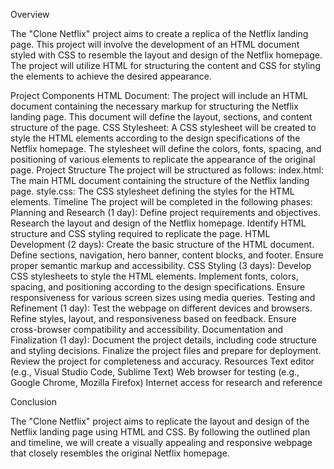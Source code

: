 Overview 

The "Clone Netflix" project aims to create a replica of the Netflix landing page. 
This project will involve the development of an HTML document styled with CSS 
to resemble the layout and design of the Netflix homepage. The project will 
utilize HTML for structuring the content and CSS for styling the elements to 
achieve the desired appearance. 

Project Components 
HTML Document: The project will include an HTML document containing the 
necessary markup for structuring the Netflix landing page. This document will 
define the layout, sections, and content structure of the page. 
CSS Stylesheet: A CSS stylesheet will be created to style the HTML elements 
according to the design specifications of the Netflix homepage. The stylesheet 
will define the colors, fonts, spacing, and positioning of various elements to 
replicate the appearance of the original page. 
Project Structure 
The project will be structured as follows: 
index.html: The main HTML document containing the structure of the Netflix 
landing page. 
style.css: The CSS stylesheet defining the styles for the HTML elements. 
Timeline 
The project will be completed in the following phases: 
Planning and Research (1 day): 
Define project requirements and objectives. 
Research the layout and design of the Netflix homepage. 
Identify HTML structure and CSS styling required to replicate the page. 
HTML Development (2 days): 
Create the basic structure of the HTML document. 
Define sections, navigation, hero banner, content blocks, and footer. 
Ensure proper semantic markup and accessibility. 
CSS Styling (3 days): 
Develop CSS stylesheets to style the HTML elements. 
Implement fonts, colors, spacing, and positioning according to the design 
specifications. 
Ensure responsiveness for various screen sizes using media queries. 
Testing and Refinement (1 day): 
Test the webpage on different devices and browsers. 
Refine styles, layout, and responsiveness based on feedback. 
Ensure cross-browser compatibility and accessibility. 
Documentation and Finalization (1 day): 
Document the project details, including code structure and styling decisions. 
Finalize the project files and prepare for deployment. 
Review the project for completeness and accuracy. 
Resources 
Text editor (e.g., Visual Studio Code, Sublime Text) 
Web browser for testing (e.g., Google Chrome, Mozilla Firefox) 
Internet access for research and reference 

Conclusion 

The "Clone Netflix" project aims to replicate the layout and design of the Netflix 
landing page using HTML and CSS. By following the outlined plan and timeline, 
we will create a visually appealing and responsive webpage that closely 
resembles the original Netflix homepage.
